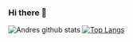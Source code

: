 ### Hi there 👋

<!--
**AndresRicci93/AndresRicci93** is a ✨ _special_ ✨ repository because its `README.md` (this file) appears on your GitHub profile.

Here are some ideas to get you started:

- 🔭 I’m currently working on ...
- 🌱 I’m currently learning ...
- 👯 I’m looking to collaborate on ...
- 🤔 I’m looking for help with ...
- 💬 Ask me about ...
- 📫 How to reach me: ...
- 😄 Pronouns: ...
- ⚡ Fun fact: ...
-->
![Andres github stats](https://github-readme-stats.vercel.app/api?username=andresricci93&count_private=true)
[![Top Langs](https://github-readme-stats.vercel.app/api/top-langs/?username=andresricci93&layout=compact)](https://github.com/andresricci93/github-readme-stats)
